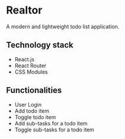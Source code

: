 # Realtor

A modern and lightweight todo list application.

## Technology stack

- React.js
- React Router
- CSS Modules

## Functionalities

- User Login
- Add todo item
- Toggle todo item
- Add sub-tasks for a todo item
- Toggle sub-tasks for a todo item
